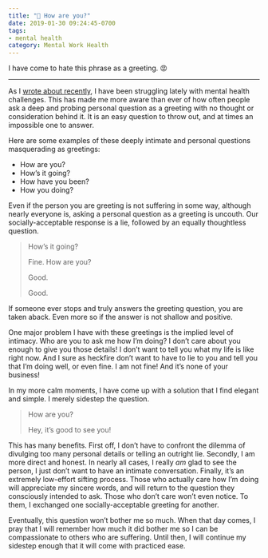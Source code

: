 ```yaml
---
title: "💮 How are you?"
date: 2019-01-30 09:24:45-0700
tags:
- mental health
category: Mental Work Health
---
```


I have come to hate this phrase as a greeting. 😡

***

As I [wrote about recently](https://bennorris.com/2019/01/26/coming-out), I have been struggling lately with mental health challenges. This has made me more aware than ever of how often people ask a deep and probing personal question as a greeting with no thought or consideration behind it. It is an easy question to throw out, and at times an impossible one to answer.

Here are some examples of these deeply intimate and personal questions masquerading as greetings:

- How are you?
- How’s it going?
- How have you been?
- How you doing?

Even if the person you are greeting is not suffering in some way, although nearly everyone is, asking a personal question as a greeting is uncouth. Our socially-acceptable response is a lie, followed by an equally thoughtless question.

> How’s it going?
>
> Fine. How are you?
>
> Good.
>
> Good.

If someone ever stops and truly answers the greeting question, you are taken aback. Even more so if the answer is not shallow and positive.

One major problem I have with these greetings is the implied level of intimacy. Who are you to ask me how I’m doing? I don’t care about you enough to give you those details! I don’t want to tell you what my life is like right now. And I sure as heckfire don’t want to have to lie to you and tell you that I’m doing well, or even fine. I am not fine! And it’s none of your business!

In my more calm moments, I have come up with a solution that I find elegant and simple. I merely sidestep the question.

> How are you?
> 
> Hey, it’s good to see you!

This has many benefits. First off, I don’t have to confront the dilemma of divulging too many personal details or telling an outright lie. Secondly, I am more direct and honest. In nearly all cases, I really *am* glad to see the person, I just don’t want to have an intimate conversation. Finally, it’s an extremely low-effort sifting process. Those who actually care how I’m doing will appreciate my sincere words, and will return to the question they consciously intended to ask. Those who don’t care won’t even notice. To them, I exchanged one socially-acceptable greeting for another.

Eventually, this question won’t bother me so much. When that day comes, I pray that I will remember how much it did bother me so I can be compassionate to others who are suffering. Until then, I will continue my sidestep enough that it will come with practiced ease.